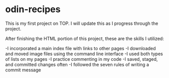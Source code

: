 # odin-recipes

This is my first project on TOP. I will update this as I progress through the project.

After finishing the HTML portion of this project, these are the skills I utilized:

-I incorporated a main index file with links to other pages
-I downloaded and moved image files using the command line interface
-I used both types of lists on my pages
-I practice commenting in my code
-I saved, staged, and committed changes often
-I followed the seven rules of writing a commit message

